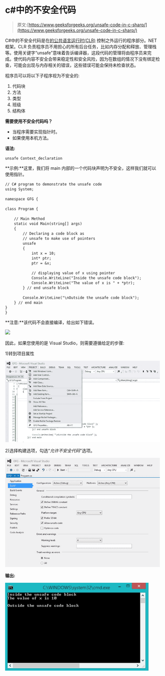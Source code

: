# c#中的不安全代码

> 原文:[https://www.geeksforgeeks.org/unsafe-code-in-c-sharp/](https://www.geeksforgeeks.org/unsafe-code-in-c-sharp/)

C#中的不安全代码是在[的](https://www.geeksforgeeks.org/c-sharp-net-framework-basic-architecture-component-stack/)[公共语言运行时(CLR)](https://www.geeksforgeeks.org/common-language-runtime-clr-in-c-sharp/) 控制之外运行的程序部分。NET 框架。CLR 负责程序员不用担心的所有后台任务，比如内存分配和释放、管理栈等。使用关键字“unsafe”意味着告诉编译器，这段代码的管理将由程序员来完成。使代码内容不安全会带来稳定性和安全风险，因为在数组的情况下没有绑定检查，可能会出现与内存相关的错误，这些错误可能会保持未检查状态。

程序员可以将以下子程序视为不安全的:

1.  代码块
2.  方法
3.  类型
4.  班级
5.  结构体

**需要使用不安全代码吗？**

*   当程序需要实现指针时。
*   如果使用本机方法。

**语法:**

```
unsafe Context_declaration
```

**示例:**这里，我们将 main 内部的一个代码块声明为不安全，这样我们就可以使用指针。

```
// C# program to demonstrate the unsafe code
using System;

namespace GFG {

class Program {

    // Main Method
    static void Main(string[] args)
    {
        // Declaring a code block as 
        // unsafe to make use of pointers
        unsafe
        {
            int x = 10;
            int* ptr;
            ptr = &x;

            // displaying value of x using pointer
            Console.WriteLine("Inside the unsafe code block");
            Console.WriteLine("The value of x is " + *ptr);
        } // end unsafe block

        Console.WriteLine("\nOutside the unsafe code block");
    } // end main
}
}
```

**注意:**该代码不会直接编译，给出如下错误。

![](img/1c0256ac8b264e1c83a0d03f817a25e8.png)

因此，如果您使用的是 Visual Studio，则需要遵循给定的步骤:

1)转到项目属性

![](img/12c97f675a5fb9bd485c53214067aefa.png)

2)选择构建选项，勾选“*允许不安全代码*”选项。

![](img/b5ab6f6465aa5ceb133b47254d4893a7.png)

**输出:**

![](img/1755b5816c13248c665c53be686ad862.png)
